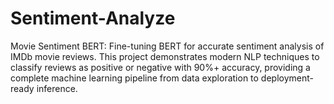# Sentiment-Analyze
Movie Sentiment BERT: Fine-tuning BERT for accurate sentiment analysis  of IMDb movie reviews. This project demonstrates modern NLP techniques  to classify reviews as positive or negative with 90%+ accuracy,  providing a complete machine learning pipeline from data exploration  to deployment-ready inference.
